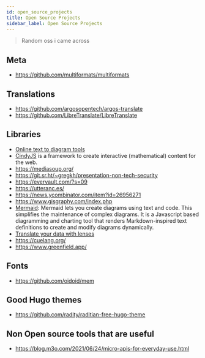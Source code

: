 ```yaml
---
id: open_source_projects
title: Open Source Projects
sidebar_label: Open Source Projects
---
```


> Random oss i came across

## Meta
- https://github.com/multiformats/multiformats

## Translations
- https://github.com/argosopentech/argos-translate
- https://github.com/LibreTranslate/LibreTranslate

## Libraries
- [Online text to diagram tools](https://xosh.org/text-to-diagram/)
- [CindyJS](https://cindyjs.org/) is a framework to create interactive (mathematical) content for the web.
- https://mediasoup.org/
- https://git.sr.ht/~gregkh/presentation-non-tech-security
- https://evervault.com/?s=09
- https://utteranc.es/
- https://news.ycombinator.com/item?id=26956271
- https://www.gisgraphy.com/index.php
- [Mermaid](https://mermaid-js.github.io/mermaid/#/): Mermaid lets you create diagrams using text and code. This simplifies the maintenance of complex diagrams. It is a Javascript based diagramming and charting tool that renders Markdown-inspired text definitions to create and modify diagrams dynamically. 
- [Translate your data with lenses](https://www.inkandswitch.com/cambria.html)
- https://cuelang.org/
- https://www.greenfield.app/

## Fonts
- https://github.com/oidoid/mem

## Good Hugo themes
- https://github.com/radity/raditian-free-hugo-theme

## Non Open source tools that are useful
- https://blog.m3o.com/2021/06/24/micro-apis-for-everyday-use.html

